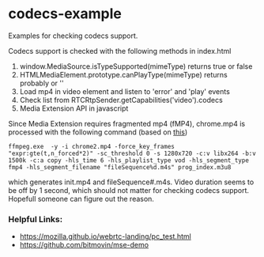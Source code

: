 # codecs-example
Examples for checking codecs support.

Codecs support is checked with the following methods in index.html

1. window.MediaSource.isTypeSupported(mimeType) returns true or false
2. HTMLMediaElement.prototype.canPlayType(mimeType) returns probably or ''
3. Load mp4 in video element and listen to 'error' and 'play' events
4. Check list from RTCRtpSender.getCapabilities('video').codecs
5. Media Extension API in javascript


Since Media Extension requires fragmented mp4 (fMP4), chrome.mp4 is processed with the following command (based on [this](https://hlsbook.net/hls-fragmented-mp4/))

~~~
ffmpeg.exe  -y -i chrome2.mp4 -force_key_frames "expr:gte(t,n_forced*2)" -sc_threshold 0 -s 1280x720 -c:v libx264 -b:v 1500k -c:a copy -hls_time 6 -hls_playlist_type vod -hls_segment_type fmp4 -hls_segment_filename "fileSequence%d.m4s" prog_index.m3u8
~~~

which generates init.mp4 and fileSequence#.m4s.  Video duration seems to be off by 1 second, which should not matter for checking codecs support.  Hopefull someone can figure out the reason.

### Helpful Links:

* https://mozilla.github.io/webrtc-landing/pc_test.html
* https://github.com/bitmovin/mse-demo